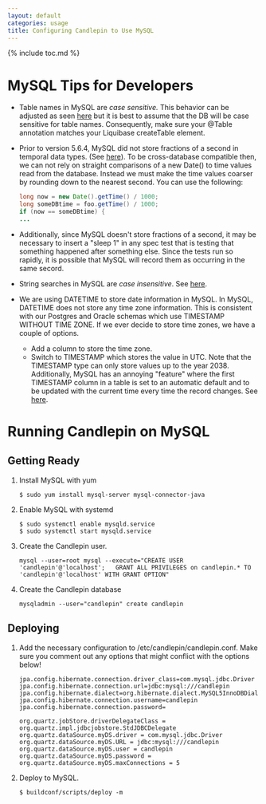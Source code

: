 ```yaml
---
layout: default
categories: usage
title: Configuring Candlepin to Use MySQL
---
```

{% include toc.md %}

# MySQL Tips for Developers
* Table names in MySQL are *case sensitive.*  This behavior can be adjusted as
  seen
  [here](http://dev.mysql.com/doc/refman/5.5/en/identifier-case-sensitivity.html)
  but it is best to assume that the DB will be case sensitive for table names.
  Consequently, make sure your @Table annotation matches your Liquibase
  createTable element.
* Prior to version 5.6.4, MySQL did not store fractions of a second in temporal
  data types. (See
  [here](http://dev.mysql.com/doc/refman/5.5/en/fractional-seconds.html)).  To
  be cross-database compatible then, we can not rely on straight comparisons of
  a new Date() to time values read from the database.  Instead we must make the
  time values coarser by rounding down to the nearest second.  You can use the
  following:

  ```java
  long now = new Date().getTime() / 1000;
  long someDBtime = foo.getTime() / 1000;
  if (now == someDBtime) {
  ...
  ```
* Additionally, since MySQL doesn't store fractions of a second, it may be
  necessary to insert a "sleep 1" in any spec test that is testing that
  something happened after something else.  Since the tests run so rapidly, it
  is possible that MySQL will record them as occurring in the same secord.
* String searches in MySQL are *case insensitive*.  See
  [here](http://dev.mysql.com/doc/refman/5.5/en/case-sensitivity.html).
* We are using DATETIME to store date information in MySQL.  In MySQL, DATETIME
  does not store any time zone information.  This is consistent with our
  Postgres and Oracle schemas which use TIMESTAMP WITHOUT TIME ZONE.  If we
  ever decide to store time zones, we have a couple of options.
  * Add a column to store the time zone.
  * Switch to TIMESTAMP which stores the value in UTC.  Note that the TIMESTAMP
    type can only store values up to the year 2038.  Additionally, MySQL has an
    annoying "feature" where the first TIMESTAMP column in a table is set to an
    automatic default and to be updated with the current time every time the
    record changes.  See
    [here](http://dev.mysql.com/doc/refman/5.5/en/timestamp-initialization.html).

# Running Candlepin on MySQL

## Getting Ready
1. Install MySQL with yum

   ```
   $ sudo yum install mysql-server mysql-connector-java
   ```
1. Enable MySQL with systemd

   ```
   $ sudo systemctl enable mysqld.service
   $ sudo systemctl start mysqld.service
   ```
1. Create the Candlepin user.

   ```
   mysql --user=root mysql --execute="CREATE USER 'candlepin'@'localhost';   GRANT ALL PRIVILEGES on candlepin.* TO 'candlepin'@'localhost' WITH GRANT OPTION"
   ```
1. Create the Candlepin database

   ```
   mysqladmin --user="candlepin" create candlepin
   ```

## Deploying
1. Add the necessary configuration to /etc/candlepin/candlepin.conf.  Make sure
   you comment out any options that might conflict with the options below!

   ```
   jpa.config.hibernate.connection.driver_class=com.mysql.jdbc.Driver
   jpa.config.hibernate.connection.url=jdbc:mysql:///candlepin
   jpa.config.hibernate.dialect=org.hibernate.dialect.MySQL5InnoDBDialect
   jpa.config.hibernate.connection.username=candlepin
   jpa.config.hibernate.connection.password=
   
   org.quartz.jobStore.driverDelegateClass = org.quartz.impl.jdbcjobstore.StdJDBCDelegate
   org.quartz.dataSource.myDS.driver = com.mysql.jdbc.Driver
   org.quartz.dataSource.myDS.URL = jdbc:mysql:///candlepin
   org.quartz.dataSource.myDS.user = candlepin
   org.quartz.dataSource.myDS.password =
   org.quartz.dataSource.myDS.maxConnections = 5
   ```

1. Deploy to MySQL.

   ```
   $ buildconf/scripts/deploy -m
   ```

